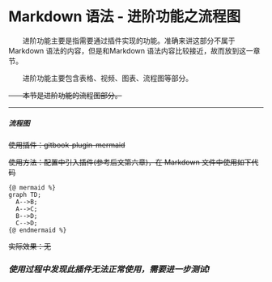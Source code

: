 # Markdown 语法 - 进阶功能之流程图

&emsp;&emsp;进阶功能主要是指需要通过插件实现的功能。准确来讲这部分不属于 Markdown 语法的内容，但是和Markdown 语法内容比较接近，故而放到这一章节。

&emsp;&emsp;进阶功能主要包含表格、视频、图表、流程图等部分。

~~&emsp;&emsp;本节是进阶功能的流程图部分。~~

***
##### 流程图
~~使用插件：gitbook-plugin-mermaid~~

~~使用方法：配置中引入插件(参考后文第六章)，在 Markdown 文件中使用如下代码~~
```
{@ mermaid %}
graph TD;
  A-->B;
  A-->C;
  B-->D;
  C-->D;
{@ endmermaid %}
```

~~实际效果：无~~

### _**使用过程中发现此插件无法正常使用，需要进一步测试!**_
